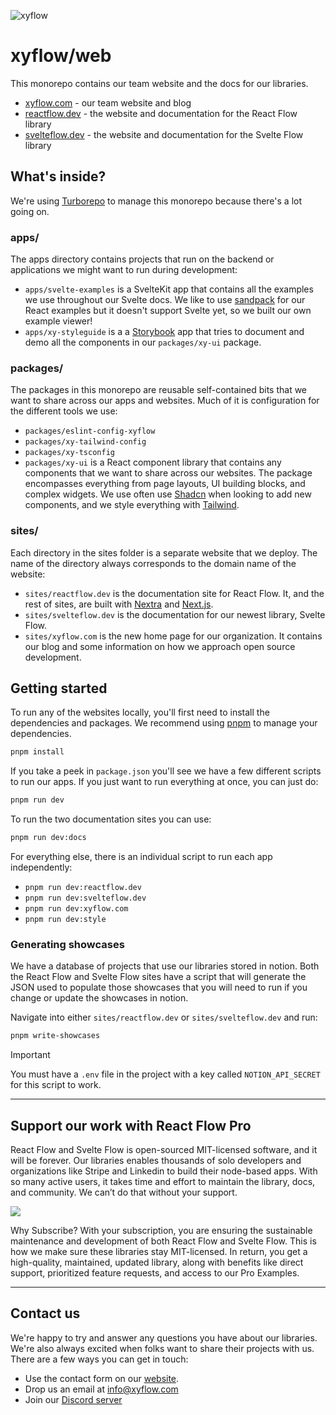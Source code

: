 ![xyflow](https://github.com/xyflow/web/assets/2857535/36a86114-e925-4669-a2dd-d0ae35cce76d)

# xyflow/web

This monorepo contains our team website and the docs for our libraries.

- [xyflow.com](https://xyflow.com) - our team website and blog
- [reactflow.dev](https://reactflow.dev) - the website and documentation for the React Flow library
- [svelteflow.dev](https://svelteflow.dev) - the website and documentation for the Svelte Flow library

## What's inside?

We're using [Turborepo](https://turbo.build/repo) to manage this monorepo because
there's a lot going on.

### apps/

The apps directory contains projects that run on the backend or applications we
might want to run during development:

- `apps/svelte-examples` is a SvelteKit app that contains all the examples we use
  throughout our Svelte docs. We like to use [sandpack](https://sandpack.codesandbox.io)
  for our React examples but it doesn't support Svelte yet, so we built our own
  example viewer!
- `apps/xy-styleguide` is a a [Storybook](https://storybook.js.org/) app that
  tries to document and demo all the components in our `packages/xy-ui` package.

### packages/

The packages in this monorepo are reusable self-contained bits that we want to
share across our apps and websites. Much of it is configuration for the different
tools we use:

- `packages/eslint-config-xyflow`
- `packages/xy-tailwind-config`
- `packages/xy-tsconfig`
- `packages/xy-ui` is a React component library that contains any components that
  we want to share across our websites. The package encompasses everything from
  page layouts, UI building blocks, and complex widgets. We use often use
  [Shadcn](https://ui.shadcn.com) when looking to add new components, and we style
  everything with [Tailwind](https://tailwindcss.com).

### sites/

Each directory in the sites folder is a separate website that we deploy. The name
of the directory always corresponds to the domain name of the website:

- `sites/reactflow.dev` is the documentation site for React Flow. It, and the
  rest of sites, are built with [Nextra](https://nextra.site/) and
  [Next.js](https://nextjs.org/).
- `sites/svelteflow.dev` is the documentation for our newest library, Svelte Flow.
- `sites/xyflow.com` is the new home page for our organization. It contains our
  blog and some information on how we approach open source development.

## Getting started

To run any of the websites locally, you'll first need to install the dependencies
and packages. We recommend using [pnpm](https://pnpm.io/) to manage your dependencies.

```sh
pnpm install
```

If you take a peek in `package.json` you'll see we have a few different scripts
to run our apps. If you just want to run everything at once, you can just do:

```sh
pnpm run dev
```

To run the two documentation sites you can use:

```sh
pnpm run dev:docs
```

For everything else, there is an individual script to run each app independently:

- `pnpm run dev:reactflow.dev`
- `pnpm run dev:svelteflow.dev`
- `pnpm run dev:xyflow.com`
- `pnpm run dev:style`

### Generating showcases

We have a database of projects that use our libraries stored in notion. Both the
React Flow and Svelte Flow sites have a script that will generate the JSON used
to populate those showcases that you will need to run if you change or update the
showcases in notion.

Navigate into either `sites/reactflow.dev` or `sites/svelteflow.dev` and run:

```sh
pnpm write-showcases
```

> [!IMPORTANT]  
> You must have a `.env` file in the project with a key called `NOTION_API_SECRET`
> for this script to work.

---

## Support our work with React Flow Pro

React Flow and Svelte Flow is open-sourced MIT-licensed software, and it will
be forever. Our libraries enables thousands of solo developers and organizations
like Stripe and Linkedin to build their node-based apps. With so many active
users, it takes time and effort to maintain the library, docs, and community.
We can’t do that without your support.

[<img src="./assets/readme-pro.png">](https://pro.reactflow.dev/pricing)

Why Subscribe? With your subscription, you are ensuring the sustainable
maintenance and development of both React Flow and Svelte Flow. This is how we
make sure these libraries stay MIT-licensed. In return, you get a high-quality,
maintained, updated library, along with benefits like direct support,
prioritized feature requests, and access to our Pro Examples.

---

## Contact us

We're happy to try and answer any questions you have about our libraries. We're
also always excited when folks want to share their projects with us. There are
a few ways you can get in touch:

- Use the contact form on our [website](https://xyflow.com/contact).
- Drop us an email at [info@xyflow.com](mailto:info@xyflow.com)
- Join our [Discord server](https://discord.com/invite/RVmnytFmGW)
